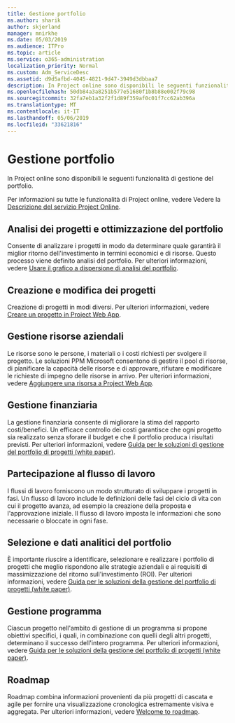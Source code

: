 ```yaml
---
title: Gestione portfolio
ms.author: sharik
author: skjerland
manager: mnirkhe
ms.date: 05/03/2019
ms.audience: ITPro
ms.topic: article
ms.service: o365-administration
localization_priority: Normal
ms.custom: Adm_ServiceDesc
ms.assetid: d9d5afbd-4045-4821-9d47-3949d3dbbaa7
description: In Project online sono disponibili le seguenti funzionalità di gestione del portfolio.
ms.openlocfilehash: 50db84a3a8251b577e51680f1b8b88e002f79c98
ms.sourcegitcommit: 32fa7eb1a32f2f1d89f359af0c01f7cc62ab396a
ms.translationtype: MT
ms.contentlocale: it-IT
ms.lasthandoff: 05/06/2019
ms.locfileid: "33621816"
---
```

# <a name="portfolio-management"></a>Gestione portfolio

In Project online sono disponibili le seguenti funzionalità di gestione del portfolio.
  
Per informazioni su tutte le funzionalità di Project online, vedere Vedere la [Descrizione del servizio Project Online](project-online-service-description.md).
  
## <a name="analyze-projects-and-optimize-portfolio"></a>Analisi dei progetti e ottimizzazione del portfolio
<a name="bkmk_AnalyzeProjects"> </a>

Consente di analizzare i progetti in modo da determinare quale garantirà il miglior ritorno dell'investimento in termini economici e di risorse. Questo processo viene definito analisi del portfolio. Per ulteriori informazioni, vedere [Usare il grafico a dispersione di analisi del portfolio](http://go.microsoft.com/fwlink/?LinkID=823665&amp;clcid=0x409).
  
## <a name="create-and-edit-projects"></a>Creazione e modifica dei progetti
<a name="bkmk_CreateAndEditProjects"> </a>

Creazione di progetti in modi diversi. Per ulteriori informazioni, vedere [Creare un progetto in Project Web App](http://go.microsoft.com/fwlink/?LinkID=746895&amp;clcid=0x409).
  
## <a name="enterprise-resource-management"></a>Gestione risorse aziendali
<a name="bkmk_ResourceManagement"> </a>

Le risorse sono le persone, i materiali o i costi richiesti per svolgere il progetto. Le soluzioni PPM Microsoft consentono di gestire il pool di risorse, di pianificare la capacità delle risorse e di approvare, rifiutare e modificare le richieste di impegno delle risorse in arrivo. Per ulteriori informazioni, vedere [Aggiungere una risorsa a Project Web App](https://go.microsoft.com/fwlink/p/?LinkId=271320).
  
## <a name="financial-management"></a>Gestione finanziaria
<a name="bkmk_FinancialManagement"> </a>

La gestione finanziaria consente di migliorare la stima del rapporto costi/benefici. Un efficace controllo dei costi garantisce che ogni progetto sia realizzato senza sforare il budget e che il portfolio produca i risultati previsti. Per ulteriori informazioni, vedere [Guida per le soluzioni di gestione del portfolio di progetti (white paper)](https://go.microsoft.com/fwlink/p/?LinkId=402633).
  
## <a name="participate-in-workflow"></a>Partecipazione al flusso di lavoro
<a name="bkmk_ParticipateInWorkflow"> </a>

I flussi di lavoro forniscono un modo strutturato di sviluppare i progetti in fasi. Un flusso di lavoro include le definizioni delle fasi del ciclo di vita con cui il progetto avanza, ad esempio la creazione della proposta e l'approvazione iniziale. Il flusso di lavoro imposta le informazioni che sono necessarie o bloccate in ogni fase.
  
## <a name="portfolio-analytics-and-selection"></a>Selezione e dati analitici del portfolio
<a name="bkmk_PortfolioAnalyticsandSelection"> </a>

È importante riuscire a identificare, selezionare e realizzare i portfolio di progetti che meglio rispondono alle strategie aziendali e ai requisiti di massimizzazione del ritorno sull'investimento (ROI). Per ulteriori informazioni, vedere [Guida per le soluzioni della gestione del portfolio di progetti (white paper)](https://go.microsoft.com/fwlink/p/?LinkId=402633).
  
## <a name="program-management"></a>Gestione programma
<a name="bkmk_ProgramManagement"> </a>

Ciascun progetto nell'ambito di gestione di un programma si propone obiettivi specifici, i quali, in combinazione con quelli degli altri progetti, determinano il successo dell'intero programma. Per ulteriori informazioni, vedere [Guida per le soluzioni della gestione del portfolio di progetti (white paper)](https://go.microsoft.com/fwlink/p/?LinkId=402633).
  
## <a name="roadmap"></a>Roadmap
Roadmap combina informazioni provenienti da più progetti di cascata e agile per fornire una visualizzazione cronologica estremamente visiva e aggregata. Per ulteriori informazioni, vedere [Welcome to roadmap](https://support.office.com/article/video-welcome-to-roadmap-57764149-51b8-468f-a50d-9ea6a4fd835a).

